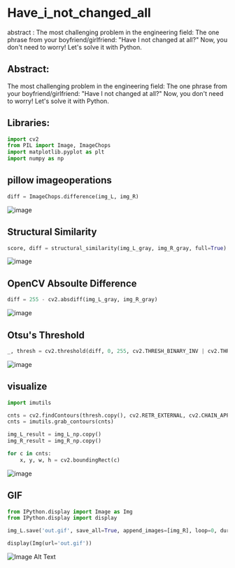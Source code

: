 # Have_i_not_changed_all

abstract :
The most challenging problem in the engineering field: The one phrase from your boyfriend/girlfriend: "Have I not changed at all?"
Now, you don't need to worry! Let's solve it with Python.

## Abstract:
The most challenging problem in the engineering field: The one phrase from your boyfriend/girlfriend: "Have I not changed at all?" Now, you don't need to worry! Let's solve it with Python.

## Libraries:
```python
import cv2
from PIL import Image, ImageChops
import matplotlib.pyplot as plt
import numpy as np
```
## pillow imageoperations
```python
diff = ImageChops.difference(img_L, img_R)
```
![image](https://github.com/TCK2001/Have_i_not_changed_all/assets/87925027/d0c1b049-f11b-42eb-b912-94a103743233)

## Structural Similarity
```python
score, diff = structural_similarity(img_L_gray, img_R_gray, full=True)
```
![image](https://github.com/TCK2001/Have_i_not_changed_all/assets/87925027/77cefaf6-c7b1-432d-a877-a8492297b283)

## OpenCV Absoulte Difference
```python
diff = 255 - cv2.absdiff(img_L_gray, img_R_gray)
```
![image](https://github.com/TCK2001/Have_i_not_changed_all/assets/87925027/165139a9-e747-45a9-9bfb-a7db5d4a6645)

## Otsu's Threshold
```python
_, thresh = cv2.threshold(diff, 0, 255, cv2.THRESH_BINARY_INV | cv2.THRESH_OTSU)
```
![image](https://github.com/TCK2001/Have_i_not_changed_all/assets/87925027/8c54dba8-0960-4f40-b5d7-747af17f217c)

## visualize
```python
import imutils

cnts = cv2.findContours(thresh.copy(), cv2.RETR_EXTERNAL, cv2.CHAIN_APPROX_SIMPLE)
cnts = imutils.grab_contours(cnts)

img_L_result = img_L_np.copy()
img_R_result = img_R_np.copy()

for c in cnts:
    x, y, w, h = cv2.boundingRect(c)
```
![image](https://github.com/TCK2001/Have_i_not_changed_all/assets/87925027/20ba5732-ed07-45b2-9dbe-f7e26b11822c)

## GIF
```python
from IPython.display import Image as Img
from IPython.display import display

img_L.save('out.gif', save_all=True, append_images=[img_R], loop=0, duration=500)

display(Img(url='out.gif'))
```
![Image Alt Text](https://github.com/TCK2001/Have_i_not_changed_all/out.gif)
